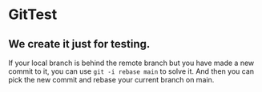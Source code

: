 # GitTest
## We create it just for testing.
If your local branch is behind the remote branch but you have made a new commit to it, you can use `git -i rebase main` to solve it.
And then you can pick the new commit and rebase your current branch on main.
